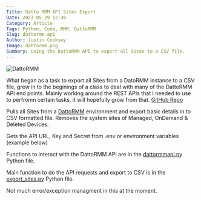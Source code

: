 ```yaml
---
Title: Datto RMM API Sites Export
Date: 2023-05-29 12:30
Category: Article
Tags: Python, Code, RMM, DattoRMM
Slug: dattormm-api
Author: Justin Cooksey
Image: dattormm.png
Summary: Using the DattoRMM API to export all Sites to a CSV file.
---
```


![DattoRMM]({attach}dattormm.png)

What began as a task to export all Sites from a DatoRMM instance to a CSV file, grew in to the beginings of a class to deal with many of the DattoRMM API end points.
Mainly working around the REST APIs that I needed to use to perfromn certain tasks, it will hopefully grow from that.
[GitHub Repo](https://github.com/jscooksey/DattoRMM-API)

Pulls all Sites from a [DattoRMM](https://www.datto.com/au/products/rmm/) environment and export basic details in to CSV formatted file.
Removes the system sites of Managed, OnDemand & Deleted Devices.

Gets the API URL, Key and Secret from .env or environment variables (example below)

Functions to interact with the DattoRMM API are in the [dattormmapi.py](https://github.com/jscooksey/DattoRMM-API/blob/main/dattormmapi.py) Python file.

Main function to do the API requests and export to CSV is in the [export_sites.py](https://github.com/jscooksey/DattoRMM-API/blob/main/export_sites.py) Python file.

Not much error/exception managment in this at the moment.
